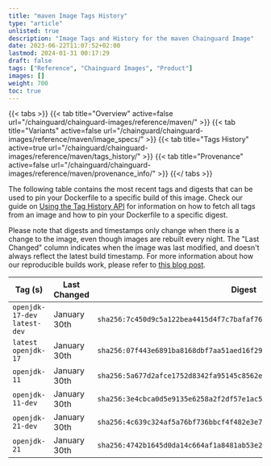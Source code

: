 ```yaml
---
title: "maven Image Tags History"
type: "article"
unlisted: true
description: "Image Tags and History for the maven Chainguard Image"
date: 2023-06-22T11:07:52+02:00
lastmod: 2024-01-31 00:17:29
draft: false
tags: ["Reference", "Chainguard Images", "Product"]
images: []
weight: 700
toc: true
---
```


{{< tabs >}}
{{< tab title="Overview" active=false url="/chainguard/chainguard-images/reference/maven/" >}}
{{< tab title="Variants" active=false url="/chainguard/chainguard-images/reference/maven/image_specs/" >}}
{{< tab title="Tags History" active=true url="/chainguard/chainguard-images/reference/maven/tags_history/" >}}
{{< tab title="Provenance" active=false url="/chainguard/chainguard-images/reference/maven/provenance_info/" >}}
{{</ tabs >}}

The following table contains the most recent tags and digests that can be used to pin your Dockerfile to a specific build of this image. Check our guide on [Using the Tag History API](/chainguard/chainguard-images/using-the-tag-history-api/) for information on how to fetch all tags from an image and how to pin your Dockerfile to a specific digest.

Please note that digests and timestamps only change when there is a change to the image, even though images are rebuilt every night. The "Last Changed" column indicates when the image was last modified, and doesn't always reflect the latest build timestamp. For more information about how our reproducible builds work, please refer to [this blog post](https://www.chainguard.dev/unchained/reproducing-chainguards-reproducible-image-builds).

| Tag (s)                        | Last Changed | Digest                                                                    |
|--------------------------------|--------------|---------------------------------------------------------------------------|
|  `openjdk-17-dev` `latest-dev` | January 30th | `sha256:7c450d9c5a122bea4415d4f7c7bafaf7622ab9dbdbd9fc3833ed3c5bd42cd7de` |
|  `latest` `openjdk-17`         | January 30th | `sha256:07f443e6891ba8168dbf7aa51aed16f29efab11b90674d0962c5f6deba2d5095` |
|  `openjdk-11`                  | January 30th | `sha256:5a677d2afce1752d8342fa95145c8562e4dbcbf9e7d9972b0ff1ac8288ed12ac` |
|  `openjdk-11-dev`              | January 30th | `sha256:3e4cbca0d5e9135e6258a2f2df57e1ac5de8456c2843c111ee117f5faaedac32` |
|  `openjdk-21-dev`              | January 30th | `sha256:4c639c324af5a76bf736bbcf4f482e3e760aede7d25ee032f279480f8c204ac4` |
|  `openjdk-21`                  | January 30th | `sha256:4742b1645d0da14c664af1a8481ab53e26c059098b6437879f705f3a0742fec5` |

